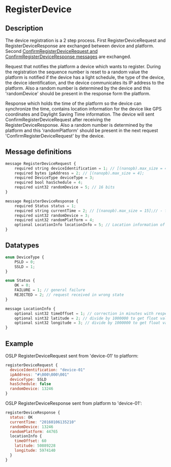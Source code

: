 <!--
SPDX-FileCopyrightText: Contributors to the Documentation project

SPDX-License-Identifier: Apache-2.0
-->

# RegisterDevice

## Description

The device registration is a 2 step process. First RegisterDeviceRequest and RegisterDeviceResponse are exchanged between device and platform. Second [ConfirmRegisterDeviceRequest and ConfirmRegisterDeviceResponse messages](confirmregisterdevice.md) are exchanged.

Request that notifies the platform a device which wants to register. During the registration the sequence number is reset to a random value the platform is notified if the device has a light schedule, the type of the device, the device identification, and the device communicates its IP address to the platform. Also a random number is determined by the device and this 'randomDevice' should be present in the response form the platform.

Response which holds the time of the platform so the device can synchronize the time, contains location information for the device like GPS coordinates and Daylight Saving Time information. The device will sent ConfirmRegisterDeviceRequest after receiving the RegisterDeviceResponse. Also a random number is determined by the platform and this 'randomPlatform' should be present in the next request 'ConfirmRegisterDeviceRequest' by the device.

## Message definitions

```javascript
message RegisterDeviceRequest {
    required string deviceIdentification = 1; // [(nanopb).max_size = 41];
    required bytes ipAddress = 2; // [(nanopb).max_size = 4];
    required DeviceType deviceType = 3;
    required bool hasSchedule = 4;
    required uint32 randomDevice = 5; // 16 bits
}

message RegisterDeviceResponse {
    required Status status = 1;
    required string currentTime = 2; // [(nanopb).max_size = 15];// - format YYYYMMDDhhmmss UTC
    required uint32 randomDevice = 3;
    required uint32 randomPlatform = 4;
    optional LocationInfo locationInfo = 5; // Location information of device
}
```

## Datatypes

```javascript
enum DeviceType {
    PSLD = 0;
    SSLD = 1;
}

enum Status {
    OK = 0;
    FAILURE = 1; // general failure
    REJECTED = 2; // request received in wrong state
}

message LocationInfo {
    optional sint32 timeOffset = 1; // correction in minutes with respect to UTC
    optional sint32 latitude = 2; // divide by 1000000 to get float value
    optional sint32 longitude = 3; // divide by 1000000 to get float value
}
```

## Example

OSLP RegisterDeviceRequest sent from 'device-01' to platform:

```javascript
registerDeviceRequest {
  deviceIdentification: "device-01"
  ipAddress: "#\000\000\001"
  deviceType: SSLD
  hasSchedule: false
  randomDevice: 13246
}
```

OSLP RegisterDeviceResponse sent from platform to 'device-01':

```javascript
registerDeviceResponse {
  status: OK
  currentTime: "20160106135210"
  randomDevice: 13246
  randomPlatform: 44765
  locationInfo {
    timeOffset: 60
    latitude: 50889228
    longitude: 5974140
  }
}
```

